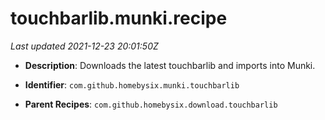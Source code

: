 # touchbarlib.munki.recipe

_Last updated 2021-12-23 20:01:50Z_

- **Description**: Downloads the latest touchbarlib and imports into Munki.

- **Identifier**: `com.github.homebysix.munki.touchbarlib`

- **Parent Recipes**: `com.github.homebysix.download.touchbarlib`
